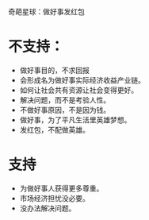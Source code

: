 奇葩星球：做好事发红包
# 不支持：

- 做好事目的，不求回报
- 会形成名为做好事实际经济收益产业链。
- 如何让社会共有资源让社会变得更好。
- 解决问题，而不是考验人性。
- 不做好事原因，不是因为钱。
- 做好事，为了平凡生活里英雄梦想。
- 发红包，不配做英雄。
# 支持
- 为做好事人获得更多尊重。
- 市场经济担忧没必要。
- 没办法解决问题。